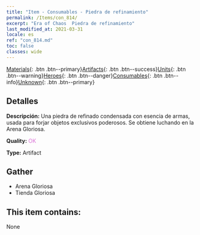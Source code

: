 ```yaml
---
title: "Item - Consumables - Piedra de refinamiento"
permalink: /Items/con_814/
excerpt: "Era of Chaos  Piedra de refinamiento"
last_modified_at: 2021-03-31
locale: es
ref: "con_814.md"
toc: false
classes: wide
---
```

 [Materials](/es/Items/){: .btn .btn--primary}[Artifacts](/es/Items/Artifacts/){: .btn .btn--success}[Units](/es/Items/Units/){: .btn .btn--warning}[Heroes](/es/Items/Heroes/){: .btn .btn--danger}[Consumables](/es/Items/Consumables/){: .btn .btn--info}[Unknown](/es/Items/Unknown/){: .btn .btn--primary}

## Detalles
 **Descripción:** Una piedra de refinado condensada con esencia de armas, usada para forjar objetos exclusivos poderosos. Se obtiene luchando en la Arena Gloriosa.

 **Quality:** <span style="color: #DA70D6">OK</span>

 **Type:** Artifact

## Gather

*    Arena Gloriosa 
*    Tienda Gloriosa 

## This item contains:

  None


